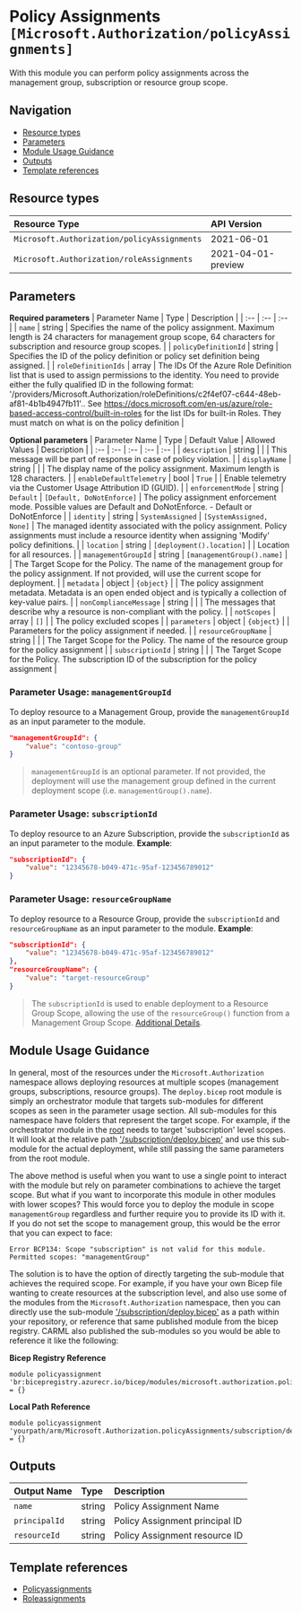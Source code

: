 # Policy Assignments `[Microsoft.Authorization/policyAssignments]`

With this module you can perform policy assignments across the management group, subscription or resource group scope.

## Navigation

- [Resource types](#Resource-types)
- [Parameters](#Parameters)
- [Module Usage Guidance](#Module-Usage-Guidance)
- [Outputs](#Outputs)
- [Template references](#Template-references)

## Resource types

| Resource Type | API Version |
| :-- | :-- |
| `Microsoft.Authorization/policyAssignments` | 2021-06-01 |
| `Microsoft.Authorization/roleAssignments` | 2021-04-01-preview |

## Parameters

**Required parameters**
| Parameter Name | Type | Description |
| :-- | :-- | :-- |
| `name` | string | Specifies the name of the policy assignment. Maximum length is 24 characters for management group scope, 64 characters for subscription and resource group scopes. |
| `policyDefinitionId` | string | Specifies the ID of the policy definition or policy set definition being assigned. |
| `roleDefinitionIds` | array | The IDs Of the Azure Role Definition list that is used to assign permissions to the identity. You need to provide either the fully qualified ID in the following format: '/providers/Microsoft.Authorization/roleDefinitions/c2f4ef07-c644-48eb-af81-4b1b4947fb11'.. See https://docs.microsoft.com/en-us/azure/role-based-access-control/built-in-roles for the list IDs for built-in Roles. They must match on what is on the policy definition |

**Optional parameters**
| Parameter Name | Type | Default Value | Allowed Values | Description |
| :-- | :-- | :-- | :-- | :-- |
| `description` | string |  |  | This message will be part of response in case of policy violation. |
| `displayName` | string |  |  | The display name of the policy assignment. Maximum length is 128 characters. |
| `enableDefaultTelemetry` | bool | `True` |  | Enable telemetry via the Customer Usage Attribution ID (GUID). |
| `enforcementMode` | string | `Default` | `[Default, DoNotEnforce]` | The policy assignment enforcement mode. Possible values are Default and DoNotEnforce. - Default or DoNotEnforce |
| `identity` | string | `SystemAssigned` | `[SystemAssigned, None]` | The managed identity associated with the policy assignment. Policy assignments must include a resource identity when assigning 'Modify' policy definitions. |
| `location` | string | `[deployment().location]` |  | Location for all resources. |
| `managementGroupId` | string | `[managementGroup().name]` |  | The Target Scope for the Policy. The name of the management group for the policy assignment. If not provided, will use the current scope for deployment. |
| `metadata` | object | `{object}` |  | The policy assignment metadata. Metadata is an open ended object and is typically a collection of key-value pairs. |
| `nonComplianceMessage` | string |  |  | The messages that describe why a resource is non-compliant with the policy. |
| `notScopes` | array | `[]` |  | The policy excluded scopes |
| `parameters` | object | `{object}` |  | Parameters for the policy assignment if needed. |
| `resourceGroupName` | string |  |  | The Target Scope for the Policy. The name of the resource group for the policy assignment |
| `subscriptionId` | string |  |  | The Target Scope for the Policy. The subscription ID of the subscription for the policy assignment |


### Parameter Usage: `managementGroupId`

To deploy resource to a Management Group, provide the `managementGroupId` as an input parameter to the module.

```json
"managementGroupId": {
    "value": "contoso-group"
}
```

> `managementGroupId` is an optional parameter. If not provided, the deployment will use the management group defined in the current deployment scope (i.e. `managementGroup().name`).

### Parameter Usage: `subscriptionId`

To deploy resource to an Azure Subscription, provide the `subscriptionId` as an input parameter to the module. **Example**:

```json
"subscriptionId": {
    "value": "12345678-b049-471c-95af-123456789012"
}
```

### Parameter Usage: `resourceGroupName`

To deploy resource to a Resource Group, provide the `subscriptionId` and `resourceGroupName` as an input parameter to the module. **Example**:

```json
"subscriptionId": {
    "value": "12345678-b049-471c-95af-123456789012"
},
"resourceGroupName": {
    "value": "target-resourceGroup"
}
```

> The `subscriptionId` is used to enable deployment to a Resource Group Scope, allowing the use of the `resourceGroup()` function from a Management Group Scope. [Additional Details](https://github.com/Azure/bicep/pull/1420).

## Module Usage Guidance

In general, most of the resources under the `Microsoft.Authorization` namespace allows deploying resources at multiple scopes (management groups, subscriptions, resource groups). The `deploy.bicep` root module is simply an orchestrator module that targets sub-modules for different scopes as seen in the parameter usage section. All sub-modules for this namespace have folders that represent the target scope. For example, if the orchestrator module in the [root](deploy.bicep) needs to target 'subscription' level scopes. It will look at the relative path ['/subscription/deploy.bicep'](./subscription/deploy.bicep) and use this sub-module for the actual deployment, while still passing the same parameters from the root module.

The above method is useful when you want to use a single point to interact with the module but rely on parameter combinations to achieve the target scope. But what if you want to incorporate this module in other modules with lower scopes? This would force you to deploy the module in scope `managementGroup` regardless and further require you to provide its ID with it. If you do not set the scope to management group, this would be the error that you can expect to face:

```bicep
Error BCP134: Scope "subscription" is not valid for this module. Permitted scopes: "managementGroup"
```

The solution is to have the option of directly targeting the sub-module that achieves the required scope. For example, if you have your own Bicep file wanting to create resources at the subscription level, and also use some of the modules from the `Microsoft.Authorization` namespace, then you can directly use the sub-module ['/subscription/deploy.bicep'](./subscription/deploy.bicep) as a path within your repository, or reference that same published module from the bicep registry. CARML also published the sub-modules so you would be able to reference it like the following:

**Bicep Registry Reference**
```bicep
module policyassignment 'br:bicepregistry.azurecr.io/bicep/modules/microsoft.authorization.policyassignments.subscription:version' = {}
```
**Local Path Reference**
```bicep
module policyassignment 'yourpath/arm/Microsoft.Authorization.policyAssignments/subscription/deploy.bicep' = {}
```

## Outputs

| Output Name | Type | Description |
| :-- | :-- | :-- |
| `name` | string | Policy Assignment Name |
| `principalId` | string | Policy Assignment principal ID |
| `resourceId` | string | Policy Assignment resource ID |

## Template references

- [Policyassignments](https://docs.microsoft.com/en-us/azure/templates/Microsoft.Authorization/2021-06-01/policyAssignments)
- [Roleassignments](https://docs.microsoft.com/en-us/azure/templates/Microsoft.Authorization/roleAssignments)
